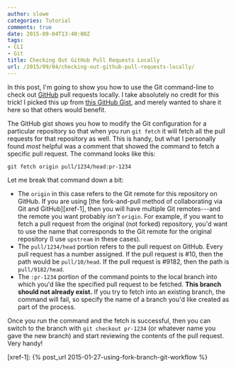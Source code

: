 ```yaml
---
author: slowe
categories: Tutorial
comments: true
date: 2015-09-04T13:40:00Z
tags:
- CLI
- Git
title: Checking Out GitHub Pull Requests Locally
url: /2015/09/04/checking-out-github-pull-requests-locally/
---
```


In this post, I'm going to show you how to use the Git command-line to check out [GitHub][link-2] pull requests locally. I take absolutely no credit for this trick! I picked this up from [this GitHub Gist][link-1], and merely wanted to share it here so that others would benefit.

The GitHub gist shows you how to modify the Git configuration for a particular repository so that when you run `git fetch` it will fetch all the pull requests for that repository as well. This is handy, but what I personally found _most_ helpful was a comment that showed the command to fetch a specific pull request. The command looks like this:

    git fetch origin pull/1234/head:pr-1234

Let me break that command down a bit:

- The `origin` in this case refers to the Git remote for this repository on GitHub. If you are using [the fork-and-pull method of collaborating via Git and GitHub][xref-1], then you will have multiple Git remotes---and the remote you want probably _isn't_ `origin`. For example, if you want to fetch a pull request from the original (not forked) repository, you'd want to use the name that corresponds to the Git remote for the original repository (I use `upstream` in these cases).
- The `pull/1234/head` portion refers to the pull request on GitHub. Every pull request has a number assigned. If the pull request is #10, then the path would be `pull/10/head`. If the pull request is #9182, then the path is `pull/9182/head`.
- The `:pr-1234` portion of the command points to the local branch into which you'd like the specified pull request to be fetched. **This branch should not already exist.** If you try to fetch into an existing branch, the command will fail, so specify the name of a branch you'd like created as part of the process.

Once you run the command and the fetch is successful, then you can switch to the branch with `git checkout pr-1234` (or whatever name you gave the new branch) and start reviewing the contents of the pull request. Very handy!

[link-1]: https://gist.github.com/piscisaureus/3342247
[link-2]: https://www.github.com/
[xref-1]: {% post_url 2015-01-27-using-fork-branch-git-workflow %}
